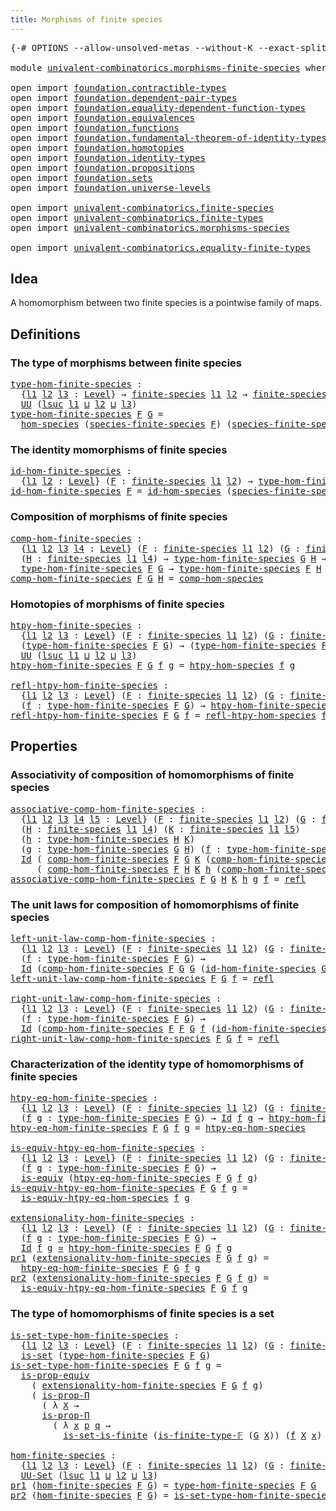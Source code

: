 ```yaml
---
title: Morphisms of finite species
---
```


<pre class="Agda"><a id="53" class="Symbol">{-#</a> <a id="57" class="Keyword">OPTIONS</a> <a id="65" class="Pragma">--allow-unsolved-metas</a> <a id="88" class="Pragma">--without-K</a> <a id="100" class="Pragma">--exact-split</a> <a id="114" class="Symbol">#-}</a>

<a id="119" class="Keyword">module</a> <a id="126" href="univalent-combinatorics.morphisms-finite-species.html" class="Module">univalent-combinatorics.morphisms-finite-species</a> <a id="175" class="Keyword">where</a>

<a id="182" class="Keyword">open</a> <a id="187" class="Keyword">import</a> <a id="194" href="foundation.contractible-types.html" class="Module">foundation.contractible-types</a>
<a id="224" class="Keyword">open</a> <a id="229" class="Keyword">import</a> <a id="236" href="foundation.dependent-pair-types.html" class="Module">foundation.dependent-pair-types</a>
<a id="268" class="Keyword">open</a> <a id="273" class="Keyword">import</a> <a id="280" href="foundation.equality-dependent-function-types.html" class="Module">foundation.equality-dependent-function-types</a>
<a id="325" class="Keyword">open</a> <a id="330" class="Keyword">import</a> <a id="337" href="foundation.equivalences.html" class="Module">foundation.equivalences</a>
<a id="361" class="Keyword">open</a> <a id="366" class="Keyword">import</a> <a id="373" href="foundation.functions.html" class="Module">foundation.functions</a>
<a id="394" class="Keyword">open</a> <a id="399" class="Keyword">import</a> <a id="406" href="foundation.fundamental-theorem-of-identity-types.html" class="Module">foundation.fundamental-theorem-of-identity-types</a>
<a id="455" class="Keyword">open</a> <a id="460" class="Keyword">import</a> <a id="467" href="foundation.homotopies.html" class="Module">foundation.homotopies</a> 
<a id="490" class="Keyword">open</a> <a id="495" class="Keyword">import</a> <a id="502" href="foundation.identity-types.html" class="Module">foundation.identity-types</a>
<a id="528" class="Keyword">open</a> <a id="533" class="Keyword">import</a> <a id="540" href="foundation.propositions.html" class="Module">foundation.propositions</a>
<a id="564" class="Keyword">open</a> <a id="569" class="Keyword">import</a> <a id="576" href="foundation.sets.html" class="Module">foundation.sets</a>
<a id="592" class="Keyword">open</a> <a id="597" class="Keyword">import</a> <a id="604" href="foundation.universe-levels.html" class="Module">foundation.universe-levels</a>

<a id="632" class="Keyword">open</a> <a id="637" class="Keyword">import</a> <a id="644" href="univalent-combinatorics.finite-species.html" class="Module">univalent-combinatorics.finite-species</a>
<a id="683" class="Keyword">open</a> <a id="688" class="Keyword">import</a> <a id="695" href="univalent-combinatorics.finite-types.html" class="Module">univalent-combinatorics.finite-types</a>
<a id="732" class="Keyword">open</a> <a id="737" class="Keyword">import</a> <a id="744" href="univalent-combinatorics.morphisms-species.html" class="Module">univalent-combinatorics.morphisms-species</a>

<a id="787" class="Keyword">open</a> <a id="792" class="Keyword">import</a> <a id="799" href="univalent-combinatorics.equality-finite-types.html" class="Module">univalent-combinatorics.equality-finite-types</a>
</pre>
## Idea

A homomorphism between two finite species is a pointwise family of maps.

## Definitions

### The type of morphisms between finite species

<pre class="Agda"><a id="type-hom-finite-species"></a><a id="1007" href="univalent-combinatorics.morphisms-finite-species.html#1007" class="Function">type-hom-finite-species</a> <a id="1031" class="Symbol">:</a>
  <a id="1035" class="Symbol">{</a><a id="1036" href="univalent-combinatorics.morphisms-finite-species.html#1036" class="Bound">l1</a> <a id="1039" href="univalent-combinatorics.morphisms-finite-species.html#1039" class="Bound">l2</a> <a id="1042" href="univalent-combinatorics.morphisms-finite-species.html#1042" class="Bound">l3</a> <a id="1045" class="Symbol">:</a> <a id="1047" href="Agda.Primitive.html#597" class="Postulate">Level</a><a id="1052" class="Symbol">}</a> <a id="1054" class="Symbol">→</a> <a id="1056" href="univalent-combinatorics.finite-species.html#404" class="Function">finite-species</a> <a id="1071" href="univalent-combinatorics.morphisms-finite-species.html#1036" class="Bound">l1</a> <a id="1074" href="univalent-combinatorics.morphisms-finite-species.html#1039" class="Bound">l2</a> <a id="1077" class="Symbol">→</a> <a id="1079" href="univalent-combinatorics.finite-species.html#404" class="Function">finite-species</a> <a id="1094" href="univalent-combinatorics.morphisms-finite-species.html#1036" class="Bound">l1</a> <a id="1097" href="univalent-combinatorics.morphisms-finite-species.html#1042" class="Bound">l3</a> <a id="1100" class="Symbol">→</a>
  <a id="1104" href="foundation-core.universe-levels.html#235" class="Primitive">UU</a> <a id="1107" class="Symbol">(</a><a id="1108" href="Agda.Primitive.html#780" class="Primitive">lsuc</a> <a id="1113" href="univalent-combinatorics.morphisms-finite-species.html#1036" class="Bound">l1</a> <a id="1116" href="Agda.Primitive.html#810" class="Primitive Operator">⊔</a> <a id="1118" href="univalent-combinatorics.morphisms-finite-species.html#1039" class="Bound">l2</a> <a id="1121" href="Agda.Primitive.html#810" class="Primitive Operator">⊔</a> <a id="1123" href="univalent-combinatorics.morphisms-finite-species.html#1042" class="Bound">l3</a><a id="1125" class="Symbol">)</a>
<a id="1127" href="univalent-combinatorics.morphisms-finite-species.html#1007" class="Function">type-hom-finite-species</a> <a id="1151" href="univalent-combinatorics.morphisms-finite-species.html#1151" class="Bound">F</a> <a id="1153" href="univalent-combinatorics.morphisms-finite-species.html#1153" class="Bound">G</a> <a id="1155" class="Symbol">=</a>
  <a id="1159" href="univalent-combinatorics.morphisms-species.html#833" class="Function">hom-species</a> <a id="1171" class="Symbol">(</a><a id="1172" href="univalent-combinatorics.finite-species.html#498" class="Function">species-finite-species</a> <a id="1195" href="univalent-combinatorics.morphisms-finite-species.html#1151" class="Bound">F</a><a id="1196" class="Symbol">)</a> <a id="1198" class="Symbol">(</a><a id="1199" href="univalent-combinatorics.finite-species.html#498" class="Function">species-finite-species</a> <a id="1222" href="univalent-combinatorics.morphisms-finite-species.html#1153" class="Bound">G</a><a id="1223" class="Symbol">)</a>
</pre>
### The identity momorphisms of finite species

<pre class="Agda"><a id="id-hom-finite-species"></a><a id="1286" href="univalent-combinatorics.morphisms-finite-species.html#1286" class="Function">id-hom-finite-species</a> <a id="1308" class="Symbol">:</a>
  <a id="1312" class="Symbol">{</a><a id="1313" href="univalent-combinatorics.morphisms-finite-species.html#1313" class="Bound">l1</a> <a id="1316" href="univalent-combinatorics.morphisms-finite-species.html#1316" class="Bound">l2</a> <a id="1319" class="Symbol">:</a> <a id="1321" href="Agda.Primitive.html#597" class="Postulate">Level</a><a id="1326" class="Symbol">}</a> <a id="1328" class="Symbol">(</a><a id="1329" href="univalent-combinatorics.morphisms-finite-species.html#1329" class="Bound">F</a> <a id="1331" class="Symbol">:</a> <a id="1333" href="univalent-combinatorics.finite-species.html#404" class="Function">finite-species</a> <a id="1348" href="univalent-combinatorics.morphisms-finite-species.html#1313" class="Bound">l1</a> <a id="1351" href="univalent-combinatorics.morphisms-finite-species.html#1316" class="Bound">l2</a><a id="1353" class="Symbol">)</a> <a id="1355" class="Symbol">→</a> <a id="1357" href="univalent-combinatorics.morphisms-finite-species.html#1007" class="Function">type-hom-finite-species</a> <a id="1381" href="univalent-combinatorics.morphisms-finite-species.html#1329" class="Bound">F</a> <a id="1383" href="univalent-combinatorics.morphisms-finite-species.html#1329" class="Bound">F</a>
<a id="1385" href="univalent-combinatorics.morphisms-finite-species.html#1286" class="Function">id-hom-finite-species</a> <a id="1407" href="univalent-combinatorics.morphisms-finite-species.html#1407" class="Bound">F</a> <a id="1409" class="Symbol">=</a> <a id="1411" href="univalent-combinatorics.morphisms-species.html#974" class="Function">id-hom-species</a> <a id="1426" class="Symbol">(</a><a id="1427" href="univalent-combinatorics.finite-species.html#498" class="Function">species-finite-species</a> <a id="1450" href="univalent-combinatorics.morphisms-finite-species.html#1407" class="Bound">F</a><a id="1451" class="Symbol">)</a>
</pre>
### Composition of morphisms of finite species

<pre class="Agda"><a id="comp-hom-finite-species"></a><a id="1514" href="univalent-combinatorics.morphisms-finite-species.html#1514" class="Function">comp-hom-finite-species</a> <a id="1538" class="Symbol">:</a>
  <a id="1542" class="Symbol">{</a><a id="1543" href="univalent-combinatorics.morphisms-finite-species.html#1543" class="Bound">l1</a> <a id="1546" href="univalent-combinatorics.morphisms-finite-species.html#1546" class="Bound">l2</a> <a id="1549" href="univalent-combinatorics.morphisms-finite-species.html#1549" class="Bound">l3</a> <a id="1552" href="univalent-combinatorics.morphisms-finite-species.html#1552" class="Bound">l4</a> <a id="1555" class="Symbol">:</a> <a id="1557" href="Agda.Primitive.html#597" class="Postulate">Level</a><a id="1562" class="Symbol">}</a> <a id="1564" class="Symbol">(</a><a id="1565" href="univalent-combinatorics.morphisms-finite-species.html#1565" class="Bound">F</a> <a id="1567" class="Symbol">:</a> <a id="1569" href="univalent-combinatorics.finite-species.html#404" class="Function">finite-species</a> <a id="1584" href="univalent-combinatorics.morphisms-finite-species.html#1543" class="Bound">l1</a> <a id="1587" href="univalent-combinatorics.morphisms-finite-species.html#1546" class="Bound">l2</a><a id="1589" class="Symbol">)</a> <a id="1591" class="Symbol">(</a><a id="1592" href="univalent-combinatorics.morphisms-finite-species.html#1592" class="Bound">G</a> <a id="1594" class="Symbol">:</a> <a id="1596" href="univalent-combinatorics.finite-species.html#404" class="Function">finite-species</a> <a id="1611" href="univalent-combinatorics.morphisms-finite-species.html#1543" class="Bound">l1</a> <a id="1614" href="univalent-combinatorics.morphisms-finite-species.html#1549" class="Bound">l3</a><a id="1616" class="Symbol">)</a>
  <a id="1620" class="Symbol">(</a><a id="1621" href="univalent-combinatorics.morphisms-finite-species.html#1621" class="Bound">H</a> <a id="1623" class="Symbol">:</a> <a id="1625" href="univalent-combinatorics.finite-species.html#404" class="Function">finite-species</a> <a id="1640" href="univalent-combinatorics.morphisms-finite-species.html#1543" class="Bound">l1</a> <a id="1643" href="univalent-combinatorics.morphisms-finite-species.html#1552" class="Bound">l4</a><a id="1645" class="Symbol">)</a> <a id="1647" class="Symbol">→</a> <a id="1649" href="univalent-combinatorics.morphisms-finite-species.html#1007" class="Function">type-hom-finite-species</a> <a id="1673" href="univalent-combinatorics.morphisms-finite-species.html#1592" class="Bound">G</a> <a id="1675" href="univalent-combinatorics.morphisms-finite-species.html#1621" class="Bound">H</a> <a id="1677" class="Symbol">→</a>
  <a id="1681" href="univalent-combinatorics.morphisms-finite-species.html#1007" class="Function">type-hom-finite-species</a> <a id="1705" href="univalent-combinatorics.morphisms-finite-species.html#1565" class="Bound">F</a> <a id="1707" href="univalent-combinatorics.morphisms-finite-species.html#1592" class="Bound">G</a> <a id="1709" class="Symbol">→</a> <a id="1711" href="univalent-combinatorics.morphisms-finite-species.html#1007" class="Function">type-hom-finite-species</a> <a id="1735" href="univalent-combinatorics.morphisms-finite-species.html#1565" class="Bound">F</a> <a id="1737" href="univalent-combinatorics.morphisms-finite-species.html#1621" class="Bound">H</a>
<a id="1739" href="univalent-combinatorics.morphisms-finite-species.html#1514" class="Function">comp-hom-finite-species</a> <a id="1763" href="univalent-combinatorics.morphisms-finite-species.html#1763" class="Bound">F</a> <a id="1765" href="univalent-combinatorics.morphisms-finite-species.html#1765" class="Bound">G</a> <a id="1767" href="univalent-combinatorics.morphisms-finite-species.html#1767" class="Bound">H</a> <a id="1769" class="Symbol">=</a> <a id="1771" href="univalent-combinatorics.morphisms-species.html#1078" class="Function">comp-hom-species</a>
</pre>
### Homotopies of morphisms of finite species

<pre class="Agda"><a id="htpy-hom-finite-species"></a><a id="1848" href="univalent-combinatorics.morphisms-finite-species.html#1848" class="Function">htpy-hom-finite-species</a> <a id="1872" class="Symbol">:</a>
  <a id="1876" class="Symbol">{</a><a id="1877" href="univalent-combinatorics.morphisms-finite-species.html#1877" class="Bound">l1</a> <a id="1880" href="univalent-combinatorics.morphisms-finite-species.html#1880" class="Bound">l2</a> <a id="1883" href="univalent-combinatorics.morphisms-finite-species.html#1883" class="Bound">l3</a> <a id="1886" class="Symbol">:</a> <a id="1888" href="Agda.Primitive.html#597" class="Postulate">Level</a><a id="1893" class="Symbol">}</a> <a id="1895" class="Symbol">(</a><a id="1896" href="univalent-combinatorics.morphisms-finite-species.html#1896" class="Bound">F</a> <a id="1898" class="Symbol">:</a> <a id="1900" href="univalent-combinatorics.finite-species.html#404" class="Function">finite-species</a> <a id="1915" href="univalent-combinatorics.morphisms-finite-species.html#1877" class="Bound">l1</a> <a id="1918" href="univalent-combinatorics.morphisms-finite-species.html#1880" class="Bound">l2</a><a id="1920" class="Symbol">)</a> <a id="1922" class="Symbol">(</a><a id="1923" href="univalent-combinatorics.morphisms-finite-species.html#1923" class="Bound">G</a> <a id="1925" class="Symbol">:</a> <a id="1927" href="univalent-combinatorics.finite-species.html#404" class="Function">finite-species</a> <a id="1942" href="univalent-combinatorics.morphisms-finite-species.html#1877" class="Bound">l1</a> <a id="1945" href="univalent-combinatorics.morphisms-finite-species.html#1883" class="Bound">l3</a><a id="1947" class="Symbol">)</a> <a id="1949" class="Symbol">→</a>
  <a id="1953" class="Symbol">(</a><a id="1954" href="univalent-combinatorics.morphisms-finite-species.html#1007" class="Function">type-hom-finite-species</a> <a id="1978" href="univalent-combinatorics.morphisms-finite-species.html#1896" class="Bound">F</a> <a id="1980" href="univalent-combinatorics.morphisms-finite-species.html#1923" class="Bound">G</a><a id="1981" class="Symbol">)</a> <a id="1983" class="Symbol">→</a> <a id="1985" class="Symbol">(</a><a id="1986" href="univalent-combinatorics.morphisms-finite-species.html#1007" class="Function">type-hom-finite-species</a> <a id="2010" href="univalent-combinatorics.morphisms-finite-species.html#1896" class="Bound">F</a> <a id="2012" href="univalent-combinatorics.morphisms-finite-species.html#1923" class="Bound">G</a><a id="2013" class="Symbol">)</a> <a id="2015" class="Symbol">→</a>
  <a id="2019" href="foundation-core.universe-levels.html#235" class="Primitive">UU</a> <a id="2022" class="Symbol">(</a><a id="2023" href="Agda.Primitive.html#780" class="Primitive">lsuc</a> <a id="2028" href="univalent-combinatorics.morphisms-finite-species.html#1877" class="Bound">l1</a> <a id="2031" href="Agda.Primitive.html#810" class="Primitive Operator">⊔</a> <a id="2033" href="univalent-combinatorics.morphisms-finite-species.html#1880" class="Bound">l2</a> <a id="2036" href="Agda.Primitive.html#810" class="Primitive Operator">⊔</a> <a id="2038" href="univalent-combinatorics.morphisms-finite-species.html#1883" class="Bound">l3</a><a id="2040" class="Symbol">)</a>
<a id="2042" href="univalent-combinatorics.morphisms-finite-species.html#1848" class="Function">htpy-hom-finite-species</a> <a id="2066" href="univalent-combinatorics.morphisms-finite-species.html#2066" class="Bound">F</a> <a id="2068" href="univalent-combinatorics.morphisms-finite-species.html#2068" class="Bound">G</a> <a id="2070" href="univalent-combinatorics.morphisms-finite-species.html#2070" class="Bound">f</a> <a id="2072" href="univalent-combinatorics.morphisms-finite-species.html#2072" class="Bound">g</a> <a id="2074" class="Symbol">=</a> <a id="2076" href="univalent-combinatorics.morphisms-species.html#1336" class="Function">htpy-hom-species</a> <a id="2093" href="univalent-combinatorics.morphisms-finite-species.html#2070" class="Bound">f</a> <a id="2095" href="univalent-combinatorics.morphisms-finite-species.html#2072" class="Bound">g</a>

<a id="refl-htpy-hom-finite-species"></a><a id="2098" href="univalent-combinatorics.morphisms-finite-species.html#2098" class="Function">refl-htpy-hom-finite-species</a> <a id="2127" class="Symbol">:</a>
  <a id="2131" class="Symbol">{</a><a id="2132" href="univalent-combinatorics.morphisms-finite-species.html#2132" class="Bound">l1</a> <a id="2135" href="univalent-combinatorics.morphisms-finite-species.html#2135" class="Bound">l2</a> <a id="2138" href="univalent-combinatorics.morphisms-finite-species.html#2138" class="Bound">l3</a> <a id="2141" class="Symbol">:</a> <a id="2143" href="Agda.Primitive.html#597" class="Postulate">Level</a><a id="2148" class="Symbol">}</a> <a id="2150" class="Symbol">(</a><a id="2151" href="univalent-combinatorics.morphisms-finite-species.html#2151" class="Bound">F</a> <a id="2153" class="Symbol">:</a> <a id="2155" href="univalent-combinatorics.finite-species.html#404" class="Function">finite-species</a> <a id="2170" href="univalent-combinatorics.morphisms-finite-species.html#2132" class="Bound">l1</a> <a id="2173" href="univalent-combinatorics.morphisms-finite-species.html#2135" class="Bound">l2</a><a id="2175" class="Symbol">)</a> <a id="2177" class="Symbol">(</a><a id="2178" href="univalent-combinatorics.morphisms-finite-species.html#2178" class="Bound">G</a> <a id="2180" class="Symbol">:</a> <a id="2182" href="univalent-combinatorics.finite-species.html#404" class="Function">finite-species</a> <a id="2197" href="univalent-combinatorics.morphisms-finite-species.html#2132" class="Bound">l1</a> <a id="2200" href="univalent-combinatorics.morphisms-finite-species.html#2138" class="Bound">l3</a><a id="2202" class="Symbol">)</a> <a id="2204" class="Symbol">→</a>
  <a id="2208" class="Symbol">(</a><a id="2209" href="univalent-combinatorics.morphisms-finite-species.html#2209" class="Bound">f</a> <a id="2211" class="Symbol">:</a> <a id="2213" href="univalent-combinatorics.morphisms-finite-species.html#1007" class="Function">type-hom-finite-species</a> <a id="2237" href="univalent-combinatorics.morphisms-finite-species.html#2151" class="Bound">F</a> <a id="2239" href="univalent-combinatorics.morphisms-finite-species.html#2178" class="Bound">G</a><a id="2240" class="Symbol">)</a> <a id="2242" class="Symbol">→</a> <a id="2244" href="univalent-combinatorics.morphisms-finite-species.html#1848" class="Function">htpy-hom-finite-species</a> <a id="2268" href="univalent-combinatorics.morphisms-finite-species.html#2151" class="Bound">F</a> <a id="2270" href="univalent-combinatorics.morphisms-finite-species.html#2178" class="Bound">G</a> <a id="2272" href="univalent-combinatorics.morphisms-finite-species.html#2209" class="Bound">f</a> <a id="2274" href="univalent-combinatorics.morphisms-finite-species.html#2209" class="Bound">f</a>
<a id="2276" href="univalent-combinatorics.morphisms-finite-species.html#2098" class="Function">refl-htpy-hom-finite-species</a> <a id="2305" href="univalent-combinatorics.morphisms-finite-species.html#2305" class="Bound">F</a> <a id="2307" href="univalent-combinatorics.morphisms-finite-species.html#2307" class="Bound">G</a> <a id="2309" href="univalent-combinatorics.morphisms-finite-species.html#2309" class="Bound">f</a> <a id="2311" class="Symbol">=</a> <a id="2313" href="univalent-combinatorics.morphisms-species.html#1535" class="Function">refl-htpy-hom-species</a> <a id="2335" href="univalent-combinatorics.morphisms-finite-species.html#2309" class="Bound">f</a>
</pre>
## Properties

### Associativity of composition of homomorphisms of finite species

<pre class="Agda"><a id="associative-comp-hom-finite-species"></a><a id="2434" href="univalent-combinatorics.morphisms-finite-species.html#2434" class="Function">associative-comp-hom-finite-species</a> <a id="2470" class="Symbol">:</a>
  <a id="2474" class="Symbol">{</a><a id="2475" href="univalent-combinatorics.morphisms-finite-species.html#2475" class="Bound">l1</a> <a id="2478" href="univalent-combinatorics.morphisms-finite-species.html#2478" class="Bound">l2</a> <a id="2481" href="univalent-combinatorics.morphisms-finite-species.html#2481" class="Bound">l3</a> <a id="2484" href="univalent-combinatorics.morphisms-finite-species.html#2484" class="Bound">l4</a> <a id="2487" href="univalent-combinatorics.morphisms-finite-species.html#2487" class="Bound">l5</a> <a id="2490" class="Symbol">:</a> <a id="2492" href="Agda.Primitive.html#597" class="Postulate">Level</a><a id="2497" class="Symbol">}</a> <a id="2499" class="Symbol">(</a><a id="2500" href="univalent-combinatorics.morphisms-finite-species.html#2500" class="Bound">F</a> <a id="2502" class="Symbol">:</a> <a id="2504" href="univalent-combinatorics.finite-species.html#404" class="Function">finite-species</a> <a id="2519" href="univalent-combinatorics.morphisms-finite-species.html#2475" class="Bound">l1</a> <a id="2522" href="univalent-combinatorics.morphisms-finite-species.html#2478" class="Bound">l2</a><a id="2524" class="Symbol">)</a> <a id="2526" class="Symbol">(</a><a id="2527" href="univalent-combinatorics.morphisms-finite-species.html#2527" class="Bound">G</a> <a id="2529" class="Symbol">:</a> <a id="2531" href="univalent-combinatorics.finite-species.html#404" class="Function">finite-species</a> <a id="2546" href="univalent-combinatorics.morphisms-finite-species.html#2475" class="Bound">l1</a> <a id="2549" href="univalent-combinatorics.morphisms-finite-species.html#2481" class="Bound">l3</a><a id="2551" class="Symbol">)</a>
  <a id="2555" class="Symbol">(</a><a id="2556" href="univalent-combinatorics.morphisms-finite-species.html#2556" class="Bound">H</a> <a id="2558" class="Symbol">:</a> <a id="2560" href="univalent-combinatorics.finite-species.html#404" class="Function">finite-species</a> <a id="2575" href="univalent-combinatorics.morphisms-finite-species.html#2475" class="Bound">l1</a> <a id="2578" href="univalent-combinatorics.morphisms-finite-species.html#2484" class="Bound">l4</a><a id="2580" class="Symbol">)</a> <a id="2582" class="Symbol">(</a><a id="2583" href="univalent-combinatorics.morphisms-finite-species.html#2583" class="Bound">K</a> <a id="2585" class="Symbol">:</a> <a id="2587" href="univalent-combinatorics.finite-species.html#404" class="Function">finite-species</a> <a id="2602" href="univalent-combinatorics.morphisms-finite-species.html#2475" class="Bound">l1</a> <a id="2605" href="univalent-combinatorics.morphisms-finite-species.html#2487" class="Bound">l5</a><a id="2607" class="Symbol">)</a>
  <a id="2611" class="Symbol">(</a><a id="2612" href="univalent-combinatorics.morphisms-finite-species.html#2612" class="Bound">h</a> <a id="2614" class="Symbol">:</a> <a id="2616" href="univalent-combinatorics.morphisms-finite-species.html#1007" class="Function">type-hom-finite-species</a> <a id="2640" href="univalent-combinatorics.morphisms-finite-species.html#2556" class="Bound">H</a> <a id="2642" href="univalent-combinatorics.morphisms-finite-species.html#2583" class="Bound">K</a><a id="2643" class="Symbol">)</a>
  <a id="2647" class="Symbol">(</a><a id="2648" href="univalent-combinatorics.morphisms-finite-species.html#2648" class="Bound">g</a> <a id="2650" class="Symbol">:</a> <a id="2652" href="univalent-combinatorics.morphisms-finite-species.html#1007" class="Function">type-hom-finite-species</a> <a id="2676" href="univalent-combinatorics.morphisms-finite-species.html#2527" class="Bound">G</a> <a id="2678" href="univalent-combinatorics.morphisms-finite-species.html#2556" class="Bound">H</a><a id="2679" class="Symbol">)</a> <a id="2681" class="Symbol">(</a><a id="2682" href="univalent-combinatorics.morphisms-finite-species.html#2682" class="Bound">f</a> <a id="2684" class="Symbol">:</a> <a id="2686" href="univalent-combinatorics.morphisms-finite-species.html#1007" class="Function">type-hom-finite-species</a> <a id="2710" href="univalent-combinatorics.morphisms-finite-species.html#2500" class="Bound">F</a> <a id="2712" href="univalent-combinatorics.morphisms-finite-species.html#2527" class="Bound">G</a><a id="2713" class="Symbol">)</a> <a id="2715" class="Symbol">→</a>
  <a id="2719" href="foundation-core.identity-types.html#1767" class="Datatype">Id</a> <a id="2722" class="Symbol">(</a> <a id="2724" href="univalent-combinatorics.morphisms-finite-species.html#1514" class="Function">comp-hom-finite-species</a> <a id="2748" href="univalent-combinatorics.morphisms-finite-species.html#2500" class="Bound">F</a> <a id="2750" href="univalent-combinatorics.morphisms-finite-species.html#2527" class="Bound">G</a> <a id="2752" href="univalent-combinatorics.morphisms-finite-species.html#2583" class="Bound">K</a> <a id="2754" class="Symbol">(</a><a id="2755" href="univalent-combinatorics.morphisms-finite-species.html#1514" class="Function">comp-hom-finite-species</a> <a id="2779" href="univalent-combinatorics.morphisms-finite-species.html#2527" class="Bound">G</a> <a id="2781" href="univalent-combinatorics.morphisms-finite-species.html#2556" class="Bound">H</a> <a id="2783" href="univalent-combinatorics.morphisms-finite-species.html#2583" class="Bound">K</a> <a id="2785" href="univalent-combinatorics.morphisms-finite-species.html#2612" class="Bound">h</a> <a id="2787" href="univalent-combinatorics.morphisms-finite-species.html#2648" class="Bound">g</a><a id="2788" class="Symbol">)</a> <a id="2790" href="univalent-combinatorics.morphisms-finite-species.html#2682" class="Bound">f</a><a id="2791" class="Symbol">)</a>
     <a id="2798" class="Symbol">(</a> <a id="2800" href="univalent-combinatorics.morphisms-finite-species.html#1514" class="Function">comp-hom-finite-species</a> <a id="2824" href="univalent-combinatorics.morphisms-finite-species.html#2500" class="Bound">F</a> <a id="2826" href="univalent-combinatorics.morphisms-finite-species.html#2556" class="Bound">H</a> <a id="2828" href="univalent-combinatorics.morphisms-finite-species.html#2583" class="Bound">K</a> <a id="2830" href="univalent-combinatorics.morphisms-finite-species.html#2612" class="Bound">h</a> <a id="2832" class="Symbol">(</a><a id="2833" href="univalent-combinatorics.morphisms-finite-species.html#1514" class="Function">comp-hom-finite-species</a> <a id="2857" href="univalent-combinatorics.morphisms-finite-species.html#2500" class="Bound">F</a> <a id="2859" href="univalent-combinatorics.morphisms-finite-species.html#2527" class="Bound">G</a> <a id="2861" href="univalent-combinatorics.morphisms-finite-species.html#2556" class="Bound">H</a> <a id="2863" href="univalent-combinatorics.morphisms-finite-species.html#2648" class="Bound">g</a> <a id="2865" href="univalent-combinatorics.morphisms-finite-species.html#2682" class="Bound">f</a><a id="2866" class="Symbol">))</a>
<a id="2869" href="univalent-combinatorics.morphisms-finite-species.html#2434" class="Function">associative-comp-hom-finite-species</a> <a id="2905" href="univalent-combinatorics.morphisms-finite-species.html#2905" class="Bound">F</a> <a id="2907" href="univalent-combinatorics.morphisms-finite-species.html#2907" class="Bound">G</a> <a id="2909" href="univalent-combinatorics.morphisms-finite-species.html#2909" class="Bound">H</a> <a id="2911" href="univalent-combinatorics.morphisms-finite-species.html#2911" class="Bound">K</a> <a id="2913" href="univalent-combinatorics.morphisms-finite-species.html#2913" class="Bound">h</a> <a id="2915" href="univalent-combinatorics.morphisms-finite-species.html#2915" class="Bound">g</a> <a id="2917" href="univalent-combinatorics.morphisms-finite-species.html#2917" class="Bound">f</a> <a id="2919" class="Symbol">=</a> <a id="2921" href="foundation-core.identity-types.html#1820" class="InductiveConstructor">refl</a>
</pre>
### The unit laws for composition of homomorphisms of finite species

<pre class="Agda"><a id="left-unit-law-comp-hom-finite-species"></a><a id="3009" href="univalent-combinatorics.morphisms-finite-species.html#3009" class="Function">left-unit-law-comp-hom-finite-species</a> <a id="3047" class="Symbol">:</a>
  <a id="3051" class="Symbol">{</a><a id="3052" href="univalent-combinatorics.morphisms-finite-species.html#3052" class="Bound">l1</a> <a id="3055" href="univalent-combinatorics.morphisms-finite-species.html#3055" class="Bound">l2</a> <a id="3058" href="univalent-combinatorics.morphisms-finite-species.html#3058" class="Bound">l3</a> <a id="3061" class="Symbol">:</a> <a id="3063" href="Agda.Primitive.html#597" class="Postulate">Level</a><a id="3068" class="Symbol">}</a> <a id="3070" class="Symbol">(</a><a id="3071" href="univalent-combinatorics.morphisms-finite-species.html#3071" class="Bound">F</a> <a id="3073" class="Symbol">:</a> <a id="3075" href="univalent-combinatorics.finite-species.html#404" class="Function">finite-species</a> <a id="3090" href="univalent-combinatorics.morphisms-finite-species.html#3052" class="Bound">l1</a> <a id="3093" href="univalent-combinatorics.morphisms-finite-species.html#3055" class="Bound">l2</a><a id="3095" class="Symbol">)</a> <a id="3097" class="Symbol">(</a><a id="3098" href="univalent-combinatorics.morphisms-finite-species.html#3098" class="Bound">G</a> <a id="3100" class="Symbol">:</a> <a id="3102" href="univalent-combinatorics.finite-species.html#404" class="Function">finite-species</a> <a id="3117" href="univalent-combinatorics.morphisms-finite-species.html#3052" class="Bound">l1</a> <a id="3120" href="univalent-combinatorics.morphisms-finite-species.html#3058" class="Bound">l3</a><a id="3122" class="Symbol">)</a>
  <a id="3126" class="Symbol">(</a><a id="3127" href="univalent-combinatorics.morphisms-finite-species.html#3127" class="Bound">f</a> <a id="3129" class="Symbol">:</a> <a id="3131" href="univalent-combinatorics.morphisms-finite-species.html#1007" class="Function">type-hom-finite-species</a> <a id="3155" href="univalent-combinatorics.morphisms-finite-species.html#3071" class="Bound">F</a> <a id="3157" href="univalent-combinatorics.morphisms-finite-species.html#3098" class="Bound">G</a><a id="3158" class="Symbol">)</a> <a id="3160" class="Symbol">→</a>
  <a id="3164" href="foundation-core.identity-types.html#1767" class="Datatype">Id</a> <a id="3167" class="Symbol">(</a><a id="3168" href="univalent-combinatorics.morphisms-finite-species.html#1514" class="Function">comp-hom-finite-species</a> <a id="3192" href="univalent-combinatorics.morphisms-finite-species.html#3071" class="Bound">F</a> <a id="3194" href="univalent-combinatorics.morphisms-finite-species.html#3098" class="Bound">G</a> <a id="3196" href="univalent-combinatorics.morphisms-finite-species.html#3098" class="Bound">G</a> <a id="3198" class="Symbol">(</a><a id="3199" href="univalent-combinatorics.morphisms-finite-species.html#1286" class="Function">id-hom-finite-species</a> <a id="3221" href="univalent-combinatorics.morphisms-finite-species.html#3098" class="Bound">G</a><a id="3222" class="Symbol">)</a> <a id="3224" href="univalent-combinatorics.morphisms-finite-species.html#3127" class="Bound">f</a><a id="3225" class="Symbol">)</a> <a id="3227" href="univalent-combinatorics.morphisms-finite-species.html#3127" class="Bound">f</a>
<a id="3229" href="univalent-combinatorics.morphisms-finite-species.html#3009" class="Function">left-unit-law-comp-hom-finite-species</a> <a id="3267" href="univalent-combinatorics.morphisms-finite-species.html#3267" class="Bound">F</a> <a id="3269" href="univalent-combinatorics.morphisms-finite-species.html#3269" class="Bound">G</a> <a id="3271" href="univalent-combinatorics.morphisms-finite-species.html#3271" class="Bound">f</a> <a id="3273" class="Symbol">=</a> <a id="3275" href="foundation-core.identity-types.html#1820" class="InductiveConstructor">refl</a>

<a id="right-unit-law-comp-hom-finite-species"></a><a id="3281" href="univalent-combinatorics.morphisms-finite-species.html#3281" class="Function">right-unit-law-comp-hom-finite-species</a> <a id="3320" class="Symbol">:</a>
  <a id="3324" class="Symbol">{</a><a id="3325" href="univalent-combinatorics.morphisms-finite-species.html#3325" class="Bound">l1</a> <a id="3328" href="univalent-combinatorics.morphisms-finite-species.html#3328" class="Bound">l2</a> <a id="3331" href="univalent-combinatorics.morphisms-finite-species.html#3331" class="Bound">l3</a> <a id="3334" class="Symbol">:</a> <a id="3336" href="Agda.Primitive.html#597" class="Postulate">Level</a><a id="3341" class="Symbol">}</a> <a id="3343" class="Symbol">(</a><a id="3344" href="univalent-combinatorics.morphisms-finite-species.html#3344" class="Bound">F</a> <a id="3346" class="Symbol">:</a> <a id="3348" href="univalent-combinatorics.finite-species.html#404" class="Function">finite-species</a> <a id="3363" href="univalent-combinatorics.morphisms-finite-species.html#3325" class="Bound">l1</a> <a id="3366" href="univalent-combinatorics.morphisms-finite-species.html#3328" class="Bound">l2</a><a id="3368" class="Symbol">)</a> <a id="3370" class="Symbol">(</a><a id="3371" href="univalent-combinatorics.morphisms-finite-species.html#3371" class="Bound">G</a> <a id="3373" class="Symbol">:</a> <a id="3375" href="univalent-combinatorics.finite-species.html#404" class="Function">finite-species</a> <a id="3390" href="univalent-combinatorics.morphisms-finite-species.html#3325" class="Bound">l1</a> <a id="3393" href="univalent-combinatorics.morphisms-finite-species.html#3331" class="Bound">l3</a><a id="3395" class="Symbol">)</a>
  <a id="3399" class="Symbol">(</a><a id="3400" href="univalent-combinatorics.morphisms-finite-species.html#3400" class="Bound">f</a> <a id="3402" class="Symbol">:</a> <a id="3404" href="univalent-combinatorics.morphisms-finite-species.html#1007" class="Function">type-hom-finite-species</a> <a id="3428" href="univalent-combinatorics.morphisms-finite-species.html#3344" class="Bound">F</a> <a id="3430" href="univalent-combinatorics.morphisms-finite-species.html#3371" class="Bound">G</a><a id="3431" class="Symbol">)</a> <a id="3433" class="Symbol">→</a>
  <a id="3437" href="foundation-core.identity-types.html#1767" class="Datatype">Id</a> <a id="3440" class="Symbol">(</a><a id="3441" href="univalent-combinatorics.morphisms-finite-species.html#1514" class="Function">comp-hom-finite-species</a> <a id="3465" href="univalent-combinatorics.morphisms-finite-species.html#3344" class="Bound">F</a> <a id="3467" href="univalent-combinatorics.morphisms-finite-species.html#3344" class="Bound">F</a> <a id="3469" href="univalent-combinatorics.morphisms-finite-species.html#3371" class="Bound">G</a> <a id="3471" href="univalent-combinatorics.morphisms-finite-species.html#3400" class="Bound">f</a> <a id="3473" class="Symbol">(</a><a id="3474" href="univalent-combinatorics.morphisms-finite-species.html#1286" class="Function">id-hom-finite-species</a> <a id="3496" href="univalent-combinatorics.morphisms-finite-species.html#3344" class="Bound">F</a><a id="3497" class="Symbol">))</a> <a id="3500" href="univalent-combinatorics.morphisms-finite-species.html#3400" class="Bound">f</a>
<a id="3502" href="univalent-combinatorics.morphisms-finite-species.html#3281" class="Function">right-unit-law-comp-hom-finite-species</a> <a id="3541" href="univalent-combinatorics.morphisms-finite-species.html#3541" class="Bound">F</a> <a id="3543" href="univalent-combinatorics.morphisms-finite-species.html#3543" class="Bound">G</a> <a id="3545" href="univalent-combinatorics.morphisms-finite-species.html#3545" class="Bound">f</a> <a id="3547" class="Symbol">=</a> <a id="3549" href="foundation-core.identity-types.html#1820" class="InductiveConstructor">refl</a>
</pre>
### Characterization of the identity type of homomorphisms of finite species

<pre class="Agda"><a id="htpy-eq-hom-finite-species"></a><a id="3645" href="univalent-combinatorics.morphisms-finite-species.html#3645" class="Function">htpy-eq-hom-finite-species</a> <a id="3672" class="Symbol">:</a>
  <a id="3676" class="Symbol">{</a><a id="3677" href="univalent-combinatorics.morphisms-finite-species.html#3677" class="Bound">l1</a> <a id="3680" href="univalent-combinatorics.morphisms-finite-species.html#3680" class="Bound">l2</a> <a id="3683" href="univalent-combinatorics.morphisms-finite-species.html#3683" class="Bound">l3</a> <a id="3686" class="Symbol">:</a> <a id="3688" href="Agda.Primitive.html#597" class="Postulate">Level</a><a id="3693" class="Symbol">}</a> <a id="3695" class="Symbol">(</a><a id="3696" href="univalent-combinatorics.morphisms-finite-species.html#3696" class="Bound">F</a> <a id="3698" class="Symbol">:</a> <a id="3700" href="univalent-combinatorics.finite-species.html#404" class="Function">finite-species</a> <a id="3715" href="univalent-combinatorics.morphisms-finite-species.html#3677" class="Bound">l1</a> <a id="3718" href="univalent-combinatorics.morphisms-finite-species.html#3680" class="Bound">l2</a><a id="3720" class="Symbol">)</a> <a id="3722" class="Symbol">(</a><a id="3723" href="univalent-combinatorics.morphisms-finite-species.html#3723" class="Bound">G</a> <a id="3725" class="Symbol">:</a> <a id="3727" href="univalent-combinatorics.finite-species.html#404" class="Function">finite-species</a> <a id="3742" href="univalent-combinatorics.morphisms-finite-species.html#3677" class="Bound">l1</a> <a id="3745" href="univalent-combinatorics.morphisms-finite-species.html#3683" class="Bound">l3</a><a id="3747" class="Symbol">)</a>
  <a id="3751" class="Symbol">(</a><a id="3752" href="univalent-combinatorics.morphisms-finite-species.html#3752" class="Bound">f</a> <a id="3754" href="univalent-combinatorics.morphisms-finite-species.html#3754" class="Bound">g</a> <a id="3756" class="Symbol">:</a> <a id="3758" href="univalent-combinatorics.morphisms-finite-species.html#1007" class="Function">type-hom-finite-species</a> <a id="3782" href="univalent-combinatorics.morphisms-finite-species.html#3696" class="Bound">F</a> <a id="3784" href="univalent-combinatorics.morphisms-finite-species.html#3723" class="Bound">G</a><a id="3785" class="Symbol">)</a> <a id="3787" class="Symbol">→</a> <a id="3789" href="foundation-core.identity-types.html#1767" class="Datatype">Id</a> <a id="3792" href="univalent-combinatorics.morphisms-finite-species.html#3752" class="Bound">f</a> <a id="3794" href="univalent-combinatorics.morphisms-finite-species.html#3754" class="Bound">g</a> <a id="3796" class="Symbol">→</a> <a id="3798" href="univalent-combinatorics.morphisms-finite-species.html#1848" class="Function">htpy-hom-finite-species</a> <a id="3822" href="univalent-combinatorics.morphisms-finite-species.html#3696" class="Bound">F</a> <a id="3824" href="univalent-combinatorics.morphisms-finite-species.html#3723" class="Bound">G</a> <a id="3826" href="univalent-combinatorics.morphisms-finite-species.html#3752" class="Bound">f</a> <a id="3828" href="univalent-combinatorics.morphisms-finite-species.html#3754" class="Bound">g</a>
<a id="3830" href="univalent-combinatorics.morphisms-finite-species.html#3645" class="Function">htpy-eq-hom-finite-species</a> <a id="3857" href="univalent-combinatorics.morphisms-finite-species.html#3857" class="Bound">F</a> <a id="3859" href="univalent-combinatorics.morphisms-finite-species.html#3859" class="Bound">G</a> <a id="3861" href="univalent-combinatorics.morphisms-finite-species.html#3861" class="Bound">f</a> <a id="3863" href="univalent-combinatorics.morphisms-finite-species.html#3863" class="Bound">g</a> <a id="3865" class="Symbol">=</a> <a id="3867" href="univalent-combinatorics.morphisms-species.html#1804" class="Function">htpy-eq-hom-species</a>

<a id="is-equiv-htpy-eq-hom-finite-species"></a><a id="3888" href="univalent-combinatorics.morphisms-finite-species.html#3888" class="Function">is-equiv-htpy-eq-hom-finite-species</a> <a id="3924" class="Symbol">:</a>
  <a id="3928" class="Symbol">{</a><a id="3929" href="univalent-combinatorics.morphisms-finite-species.html#3929" class="Bound">l1</a> <a id="3932" href="univalent-combinatorics.morphisms-finite-species.html#3932" class="Bound">l2</a> <a id="3935" href="univalent-combinatorics.morphisms-finite-species.html#3935" class="Bound">l3</a> <a id="3938" class="Symbol">:</a> <a id="3940" href="Agda.Primitive.html#597" class="Postulate">Level</a><a id="3945" class="Symbol">}</a> <a id="3947" class="Symbol">(</a><a id="3948" href="univalent-combinatorics.morphisms-finite-species.html#3948" class="Bound">F</a> <a id="3950" class="Symbol">:</a> <a id="3952" href="univalent-combinatorics.finite-species.html#404" class="Function">finite-species</a> <a id="3967" href="univalent-combinatorics.morphisms-finite-species.html#3929" class="Bound">l1</a> <a id="3970" href="univalent-combinatorics.morphisms-finite-species.html#3932" class="Bound">l2</a><a id="3972" class="Symbol">)</a> <a id="3974" class="Symbol">(</a><a id="3975" href="univalent-combinatorics.morphisms-finite-species.html#3975" class="Bound">G</a> <a id="3977" class="Symbol">:</a> <a id="3979" href="univalent-combinatorics.finite-species.html#404" class="Function">finite-species</a> <a id="3994" href="univalent-combinatorics.morphisms-finite-species.html#3929" class="Bound">l1</a> <a id="3997" href="univalent-combinatorics.morphisms-finite-species.html#3935" class="Bound">l3</a><a id="3999" class="Symbol">)</a>
  <a id="4003" class="Symbol">(</a><a id="4004" href="univalent-combinatorics.morphisms-finite-species.html#4004" class="Bound">f</a> <a id="4006" href="univalent-combinatorics.morphisms-finite-species.html#4006" class="Bound">g</a> <a id="4008" class="Symbol">:</a> <a id="4010" href="univalent-combinatorics.morphisms-finite-species.html#1007" class="Function">type-hom-finite-species</a> <a id="4034" href="univalent-combinatorics.morphisms-finite-species.html#3948" class="Bound">F</a> <a id="4036" href="univalent-combinatorics.morphisms-finite-species.html#3975" class="Bound">G</a><a id="4037" class="Symbol">)</a> <a id="4039" class="Symbol">→</a>
  <a id="4043" href="foundation-core.equivalences.html#1556" class="Function">is-equiv</a> <a id="4052" class="Symbol">(</a><a id="4053" href="univalent-combinatorics.morphisms-finite-species.html#3645" class="Function">htpy-eq-hom-finite-species</a> <a id="4080" href="univalent-combinatorics.morphisms-finite-species.html#3948" class="Bound">F</a> <a id="4082" href="univalent-combinatorics.morphisms-finite-species.html#3975" class="Bound">G</a> <a id="4084" href="univalent-combinatorics.morphisms-finite-species.html#4004" class="Bound">f</a> <a id="4086" href="univalent-combinatorics.morphisms-finite-species.html#4006" class="Bound">g</a><a id="4087" class="Symbol">)</a>
<a id="4089" href="univalent-combinatorics.morphisms-finite-species.html#3888" class="Function">is-equiv-htpy-eq-hom-finite-species</a> <a id="4125" href="univalent-combinatorics.morphisms-finite-species.html#4125" class="Bound">F</a> <a id="4127" href="univalent-combinatorics.morphisms-finite-species.html#4127" class="Bound">G</a> <a id="4129" href="univalent-combinatorics.morphisms-finite-species.html#4129" class="Bound">f</a> <a id="4131" href="univalent-combinatorics.morphisms-finite-species.html#4131" class="Bound">g</a> <a id="4133" class="Symbol">=</a>
  <a id="4137" href="univalent-combinatorics.morphisms-species.html#2256" class="Function">is-equiv-htpy-eq-hom-species</a> <a id="4166" href="univalent-combinatorics.morphisms-finite-species.html#4129" class="Bound">f</a> <a id="4168" href="univalent-combinatorics.morphisms-finite-species.html#4131" class="Bound">g</a>

<a id="extensionality-hom-finite-species"></a><a id="4171" href="univalent-combinatorics.morphisms-finite-species.html#4171" class="Function">extensionality-hom-finite-species</a> <a id="4205" class="Symbol">:</a>
  <a id="4209" class="Symbol">{</a><a id="4210" href="univalent-combinatorics.morphisms-finite-species.html#4210" class="Bound">l1</a> <a id="4213" href="univalent-combinatorics.morphisms-finite-species.html#4213" class="Bound">l2</a> <a id="4216" href="univalent-combinatorics.morphisms-finite-species.html#4216" class="Bound">l3</a> <a id="4219" class="Symbol">:</a> <a id="4221" href="Agda.Primitive.html#597" class="Postulate">Level</a><a id="4226" class="Symbol">}</a> <a id="4228" class="Symbol">(</a><a id="4229" href="univalent-combinatorics.morphisms-finite-species.html#4229" class="Bound">F</a> <a id="4231" class="Symbol">:</a> <a id="4233" href="univalent-combinatorics.finite-species.html#404" class="Function">finite-species</a> <a id="4248" href="univalent-combinatorics.morphisms-finite-species.html#4210" class="Bound">l1</a> <a id="4251" href="univalent-combinatorics.morphisms-finite-species.html#4213" class="Bound">l2</a><a id="4253" class="Symbol">)</a> <a id="4255" class="Symbol">(</a><a id="4256" href="univalent-combinatorics.morphisms-finite-species.html#4256" class="Bound">G</a> <a id="4258" class="Symbol">:</a> <a id="4260" href="univalent-combinatorics.finite-species.html#404" class="Function">finite-species</a> <a id="4275" href="univalent-combinatorics.morphisms-finite-species.html#4210" class="Bound">l1</a> <a id="4278" href="univalent-combinatorics.morphisms-finite-species.html#4216" class="Bound">l3</a><a id="4280" class="Symbol">)</a>
  <a id="4284" class="Symbol">(</a><a id="4285" href="univalent-combinatorics.morphisms-finite-species.html#4285" class="Bound">f</a> <a id="4287" href="univalent-combinatorics.morphisms-finite-species.html#4287" class="Bound">g</a> <a id="4289" class="Symbol">:</a> <a id="4291" href="univalent-combinatorics.morphisms-finite-species.html#1007" class="Function">type-hom-finite-species</a> <a id="4315" href="univalent-combinatorics.morphisms-finite-species.html#4229" class="Bound">F</a> <a id="4317" href="univalent-combinatorics.morphisms-finite-species.html#4256" class="Bound">G</a><a id="4318" class="Symbol">)</a> <a id="4320" class="Symbol">→</a>
  <a id="4324" href="foundation-core.identity-types.html#1767" class="Datatype">Id</a> <a id="4327" href="univalent-combinatorics.morphisms-finite-species.html#4285" class="Bound">f</a> <a id="4329" href="univalent-combinatorics.morphisms-finite-species.html#4287" class="Bound">g</a> <a id="4331" href="foundation-core.equivalences.html#1621" class="Function Operator">≃</a> <a id="4333" href="univalent-combinatorics.morphisms-finite-species.html#1848" class="Function">htpy-hom-finite-species</a> <a id="4357" href="univalent-combinatorics.morphisms-finite-species.html#4229" class="Bound">F</a> <a id="4359" href="univalent-combinatorics.morphisms-finite-species.html#4256" class="Bound">G</a> <a id="4361" href="univalent-combinatorics.morphisms-finite-species.html#4285" class="Bound">f</a> <a id="4363" href="univalent-combinatorics.morphisms-finite-species.html#4287" class="Bound">g</a>
<a id="4365" href="foundation-core.dependent-pair-types.html#605" class="Field">pr1</a> <a id="4369" class="Symbol">(</a><a id="4370" href="univalent-combinatorics.morphisms-finite-species.html#4171" class="Function">extensionality-hom-finite-species</a> <a id="4404" href="univalent-combinatorics.morphisms-finite-species.html#4404" class="Bound">F</a> <a id="4406" href="univalent-combinatorics.morphisms-finite-species.html#4406" class="Bound">G</a> <a id="4408" href="univalent-combinatorics.morphisms-finite-species.html#4408" class="Bound">f</a> <a id="4410" href="univalent-combinatorics.morphisms-finite-species.html#4410" class="Bound">g</a><a id="4411" class="Symbol">)</a> <a id="4413" class="Symbol">=</a>
  <a id="4417" href="univalent-combinatorics.morphisms-finite-species.html#3645" class="Function">htpy-eq-hom-finite-species</a> <a id="4444" href="univalent-combinatorics.morphisms-finite-species.html#4404" class="Bound">F</a> <a id="4446" href="univalent-combinatorics.morphisms-finite-species.html#4406" class="Bound">G</a> <a id="4448" href="univalent-combinatorics.morphisms-finite-species.html#4408" class="Bound">f</a> <a id="4450" href="univalent-combinatorics.morphisms-finite-species.html#4410" class="Bound">g</a>
<a id="4452" href="foundation-core.dependent-pair-types.html#617" class="Field">pr2</a> <a id="4456" class="Symbol">(</a><a id="4457" href="univalent-combinatorics.morphisms-finite-species.html#4171" class="Function">extensionality-hom-finite-species</a> <a id="4491" href="univalent-combinatorics.morphisms-finite-species.html#4491" class="Bound">F</a> <a id="4493" href="univalent-combinatorics.morphisms-finite-species.html#4493" class="Bound">G</a> <a id="4495" href="univalent-combinatorics.morphisms-finite-species.html#4495" class="Bound">f</a> <a id="4497" href="univalent-combinatorics.morphisms-finite-species.html#4497" class="Bound">g</a><a id="4498" class="Symbol">)</a> <a id="4500" class="Symbol">=</a>
  <a id="4504" href="univalent-combinatorics.morphisms-finite-species.html#3888" class="Function">is-equiv-htpy-eq-hom-finite-species</a> <a id="4540" href="univalent-combinatorics.morphisms-finite-species.html#4491" class="Bound">F</a> <a id="4542" href="univalent-combinatorics.morphisms-finite-species.html#4493" class="Bound">G</a> <a id="4544" href="univalent-combinatorics.morphisms-finite-species.html#4495" class="Bound">f</a> <a id="4546" href="univalent-combinatorics.morphisms-finite-species.html#4497" class="Bound">g</a>
</pre>
### The type of homomorphisms of finite species is a set

<pre class="Agda"><a id="is-set-type-hom-finite-species"></a><a id="4619" href="univalent-combinatorics.morphisms-finite-species.html#4619" class="Function">is-set-type-hom-finite-species</a> <a id="4650" class="Symbol">:</a>
  <a id="4654" class="Symbol">{</a><a id="4655" href="univalent-combinatorics.morphisms-finite-species.html#4655" class="Bound">l1</a> <a id="4658" href="univalent-combinatorics.morphisms-finite-species.html#4658" class="Bound">l2</a> <a id="4661" href="univalent-combinatorics.morphisms-finite-species.html#4661" class="Bound">l3</a> <a id="4664" class="Symbol">:</a> <a id="4666" href="Agda.Primitive.html#597" class="Postulate">Level</a><a id="4671" class="Symbol">}</a> <a id="4673" class="Symbol">(</a><a id="4674" href="univalent-combinatorics.morphisms-finite-species.html#4674" class="Bound">F</a> <a id="4676" class="Symbol">:</a> <a id="4678" href="univalent-combinatorics.finite-species.html#404" class="Function">finite-species</a> <a id="4693" href="univalent-combinatorics.morphisms-finite-species.html#4655" class="Bound">l1</a> <a id="4696" href="univalent-combinatorics.morphisms-finite-species.html#4658" class="Bound">l2</a><a id="4698" class="Symbol">)</a> <a id="4700" class="Symbol">(</a><a id="4701" href="univalent-combinatorics.morphisms-finite-species.html#4701" class="Bound">G</a> <a id="4703" class="Symbol">:</a> <a id="4705" href="univalent-combinatorics.finite-species.html#404" class="Function">finite-species</a> <a id="4720" href="univalent-combinatorics.morphisms-finite-species.html#4655" class="Bound">l1</a> <a id="4723" href="univalent-combinatorics.morphisms-finite-species.html#4661" class="Bound">l3</a><a id="4725" class="Symbol">)</a> <a id="4727" class="Symbol">→</a>
  <a id="4731" href="foundation-core.sets.html#1113" class="Function">is-set</a> <a id="4738" class="Symbol">(</a><a id="4739" href="univalent-combinatorics.morphisms-finite-species.html#1007" class="Function">type-hom-finite-species</a> <a id="4763" href="univalent-combinatorics.morphisms-finite-species.html#4674" class="Bound">F</a> <a id="4765" href="univalent-combinatorics.morphisms-finite-species.html#4701" class="Bound">G</a><a id="4766" class="Symbol">)</a>
<a id="4768" href="univalent-combinatorics.morphisms-finite-species.html#4619" class="Function">is-set-type-hom-finite-species</a> <a id="4799" href="univalent-combinatorics.morphisms-finite-species.html#4799" class="Bound">F</a> <a id="4801" href="univalent-combinatorics.morphisms-finite-species.html#4801" class="Bound">G</a> <a id="4803" href="univalent-combinatorics.morphisms-finite-species.html#4803" class="Bound">f</a> <a id="4805" href="univalent-combinatorics.morphisms-finite-species.html#4805" class="Bound">g</a> <a id="4807" class="Symbol">=</a>
  <a id="4811" href="foundation-core.propositions.html#4526" class="Function">is-prop-equiv</a>
    <a id="4829" class="Symbol">(</a> <a id="4831" href="univalent-combinatorics.morphisms-finite-species.html#4171" class="Function">extensionality-hom-finite-species</a> <a id="4865" href="univalent-combinatorics.morphisms-finite-species.html#4799" class="Bound">F</a> <a id="4867" href="univalent-combinatorics.morphisms-finite-species.html#4801" class="Bound">G</a> <a id="4869" href="univalent-combinatorics.morphisms-finite-species.html#4803" class="Bound">f</a> <a id="4871" href="univalent-combinatorics.morphisms-finite-species.html#4805" class="Bound">g</a><a id="4872" class="Symbol">)</a>
    <a id="4878" class="Symbol">(</a> <a id="4880" href="foundation-core.propositions.html#6158" class="Function">is-prop-Π</a>
      <a id="4896" class="Symbol">(</a> <a id="4898" class="Symbol">λ</a> <a id="4900" href="univalent-combinatorics.morphisms-finite-species.html#4900" class="Bound">X</a> <a id="4902" class="Symbol">→</a>
      <a id="4910" href="foundation-core.propositions.html#6158" class="Function">is-prop-Π</a>
        <a id="4928" class="Symbol">(</a> <a id="4930" class="Symbol">λ</a> <a id="4932" href="univalent-combinatorics.morphisms-finite-species.html#4932" class="Bound">x</a> <a id="4934" href="univalent-combinatorics.morphisms-finite-species.html#4934" class="Bound">p</a> <a id="4936" href="univalent-combinatorics.morphisms-finite-species.html#4936" class="Bound">q</a> <a id="4938" class="Symbol">→</a>
          <a id="4950" href="univalent-combinatorics.finite-types.html#13626" class="Function">is-set-is-finite</a> <a id="4967" class="Symbol">(</a><a id="4968" href="univalent-combinatorics.finite-types.html#4658" class="Function">is-finite-type-𝔽</a> <a id="4985" class="Symbol">(</a><a id="4986" href="univalent-combinatorics.morphisms-finite-species.html#4801" class="Bound">G</a> <a id="4988" href="univalent-combinatorics.morphisms-finite-species.html#4900" class="Bound">X</a><a id="4989" class="Symbol">))</a> <a id="4992" class="Symbol">(</a><a id="4993" href="univalent-combinatorics.morphisms-finite-species.html#4803" class="Bound">f</a> <a id="4995" href="univalent-combinatorics.morphisms-finite-species.html#4900" class="Bound">X</a> <a id="4997" href="univalent-combinatorics.morphisms-finite-species.html#4932" class="Bound">x</a><a id="4998" class="Symbol">)</a> <a id="5000" class="Symbol">(</a><a id="5001" href="univalent-combinatorics.morphisms-finite-species.html#4805" class="Bound">g</a> <a id="5003" href="univalent-combinatorics.morphisms-finite-species.html#4900" class="Bound">X</a> <a id="5005" href="univalent-combinatorics.morphisms-finite-species.html#4932" class="Bound">x</a><a id="5006" class="Symbol">)</a> <a id="5008" href="univalent-combinatorics.morphisms-finite-species.html#4934" class="Bound">p</a> <a id="5010" href="univalent-combinatorics.morphisms-finite-species.html#4936" class="Bound">q</a><a id="5011" class="Symbol">)))</a>
     
<a id="hom-finite-species"></a><a id="5021" href="univalent-combinatorics.morphisms-finite-species.html#5021" class="Function">hom-finite-species</a> <a id="5040" class="Symbol">:</a>
  <a id="5044" class="Symbol">{</a><a id="5045" href="univalent-combinatorics.morphisms-finite-species.html#5045" class="Bound">l1</a> <a id="5048" href="univalent-combinatorics.morphisms-finite-species.html#5048" class="Bound">l2</a> <a id="5051" href="univalent-combinatorics.morphisms-finite-species.html#5051" class="Bound">l3</a> <a id="5054" class="Symbol">:</a> <a id="5056" href="Agda.Primitive.html#597" class="Postulate">Level</a><a id="5061" class="Symbol">}</a> <a id="5063" class="Symbol">(</a><a id="5064" href="univalent-combinatorics.morphisms-finite-species.html#5064" class="Bound">F</a> <a id="5066" class="Symbol">:</a> <a id="5068" href="univalent-combinatorics.finite-species.html#404" class="Function">finite-species</a> <a id="5083" href="univalent-combinatorics.morphisms-finite-species.html#5045" class="Bound">l1</a> <a id="5086" href="univalent-combinatorics.morphisms-finite-species.html#5048" class="Bound">l2</a><a id="5088" class="Symbol">)</a> <a id="5090" class="Symbol">(</a><a id="5091" href="univalent-combinatorics.morphisms-finite-species.html#5091" class="Bound">G</a> <a id="5093" class="Symbol">:</a> <a id="5095" href="univalent-combinatorics.finite-species.html#404" class="Function">finite-species</a> <a id="5110" href="univalent-combinatorics.morphisms-finite-species.html#5045" class="Bound">l1</a> <a id="5113" href="univalent-combinatorics.morphisms-finite-species.html#5051" class="Bound">l3</a><a id="5115" class="Symbol">)</a> <a id="5117" class="Symbol">→</a>
  <a id="5121" href="foundation-core.sets.html#1190" class="Function">UU-Set</a> <a id="5128" class="Symbol">(</a><a id="5129" href="Agda.Primitive.html#780" class="Primitive">lsuc</a> <a id="5134" href="univalent-combinatorics.morphisms-finite-species.html#5045" class="Bound">l1</a> <a id="5137" href="Agda.Primitive.html#810" class="Primitive Operator">⊔</a> <a id="5139" href="univalent-combinatorics.morphisms-finite-species.html#5048" class="Bound">l2</a> <a id="5142" href="Agda.Primitive.html#810" class="Primitive Operator">⊔</a> <a id="5144" href="univalent-combinatorics.morphisms-finite-species.html#5051" class="Bound">l3</a><a id="5146" class="Symbol">)</a>
<a id="5148" href="foundation-core.dependent-pair-types.html#605" class="Field">pr1</a> <a id="5152" class="Symbol">(</a><a id="5153" href="univalent-combinatorics.morphisms-finite-species.html#5021" class="Function">hom-finite-species</a> <a id="5172" href="univalent-combinatorics.morphisms-finite-species.html#5172" class="Bound">F</a> <a id="5174" href="univalent-combinatorics.morphisms-finite-species.html#5174" class="Bound">G</a><a id="5175" class="Symbol">)</a> <a id="5177" class="Symbol">=</a> <a id="5179" href="univalent-combinatorics.morphisms-finite-species.html#1007" class="Function">type-hom-finite-species</a> <a id="5203" href="univalent-combinatorics.morphisms-finite-species.html#5172" class="Bound">F</a> <a id="5205" href="univalent-combinatorics.morphisms-finite-species.html#5174" class="Bound">G</a>
<a id="5207" href="foundation-core.dependent-pair-types.html#617" class="Field">pr2</a> <a id="5211" class="Symbol">(</a><a id="5212" href="univalent-combinatorics.morphisms-finite-species.html#5021" class="Function">hom-finite-species</a> <a id="5231" href="univalent-combinatorics.morphisms-finite-species.html#5231" class="Bound">F</a> <a id="5233" href="univalent-combinatorics.morphisms-finite-species.html#5233" class="Bound">G</a><a id="5234" class="Symbol">)</a> <a id="5236" class="Symbol">=</a> <a id="5238" href="univalent-combinatorics.morphisms-finite-species.html#4619" class="Function">is-set-type-hom-finite-species</a> <a id="5269" href="univalent-combinatorics.morphisms-finite-species.html#5231" class="Bound">F</a> <a id="5271" href="univalent-combinatorics.morphisms-finite-species.html#5233" class="Bound">G</a>
</pre>